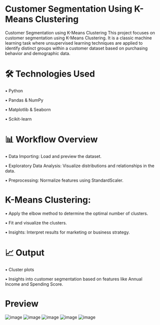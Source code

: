# Customer Segmentation Using K-Means Clustering
Customer Segmentation using K-Means Clustering
This project focuses on customer segmentation using K-Means Clustering. It is a classic machine learning task where unsupervised learning techniques are applied to identify distinct groups within a customer dataset based on purchasing behavior and demographic data.

# 🛠️ Technologies Used
• Python

• Pandas & NumPy

• Matplotlib & Seaborn

• Scikit-learn

# 📊 Workflow Overview
• Data Importing: Load and preview the dataset.

• Exploratory Data Analysis: Visualize distributions and relationships in the data.

• Preprocessing: Normalize features using StandardScaler.

# K-Means Clustering:
• Apply the elbow method to determine the optimal number of clusters.

• Fit and visualize the clusters.

• Insights: Interpret results for marketing or business strategy.

# 📈 Output
• Cluster plots

• Insights into customer segmentation based on features like Annual Income and Spending Score.

# Preview
![image](https://github.com/user-attachments/assets/63fefdbc-728f-48a6-b3de-ab49636c0b97)
![image](https://github.com/user-attachments/assets/b8e049c7-361c-4065-a6b7-90abdde519d8)
![image](https://github.com/user-attachments/assets/cd8a8dfa-08d0-4e56-ba95-3eafcf500142)
![image](https://github.com/user-attachments/assets/27c710db-74f1-4f27-84b0-e68d666b4470)
![image](https://github.com/user-attachments/assets/5bc9c1c6-1772-4eb1-bd55-88efb2c2bc3a)

